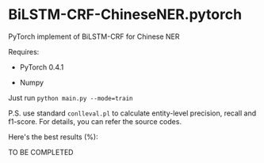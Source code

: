 # BiLSTM-CRF-ChineseNER.pytorch
PyTorch implement of BiLSTM-CRF for Chinese NER


Requires: 

* PyTorch 0.4.1

* Numpy

Just run `python main.py --mode=train` 

P.S. use standard `conlleval.pl` to calculate entity-level precision, recall and f1-score. For details, you can refer the source codes. 

Here's the best results (%):

TO BE COMPLETED
